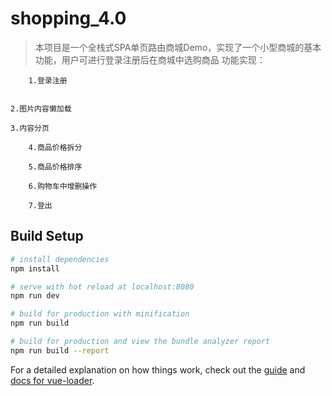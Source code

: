 # shopping_4.0

> 	本项目是一个全栈式SPA单页路由商城Demo，实现了一个小型商城的基本功能，用户可进行登录注册后在商城中选购商品
	功能实现：
  
		1.登录注册
    
    
    2.图片内容懒加载
    
    3.内容分页
    
		4.商品价格拆分
    
		5.商品价格排序
    
		6.购物车中增删操作
    
		7.登出


## Build Setup

``` bash
# install dependencies
npm install

# serve with hot reload at localhost:8080
npm run dev

# build for production with minification
npm run build

# build for production and view the bundle analyzer report
npm run build --report
```

For a detailed explanation on how things work, check out the [guide](http://vuejs-templates.github.io/webpack/) and [docs for vue-loader](http://vuejs.github.io/vue-loader).

